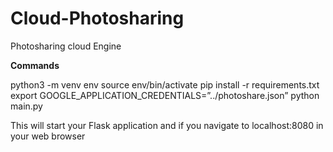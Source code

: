 # Cloud-Photosharing
Photosharing cloud Engine


**Commands**

python3 -m venv env
source env/bin/activate
pip install -r requirements.txt
export GOOGLE_APPLICATION_CREDENTIALS=”../photoshare.json”
python main.py

This will start your Flask application and if you navigate to localhost:8080 in your web browser


